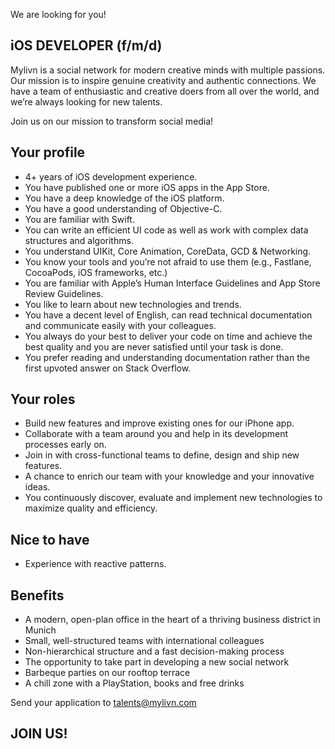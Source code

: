 We are looking for you!

## iOS DEVELOPER (f/m/d)

Mylivn is a social network for modern creative minds with multiple passions. Our mission is to inspire genuine creativity and authentic connections. We have a team of enthusiastic and creative doers from all over the world, and we’re always looking for new talents.

Join us on our mission to transform social media! 

## Your profile
- 4+ years of iOS development experience.
- You have published one or more iOS apps in the App Store.
- You have a deep knowledge of the iOS platform.
- You have a good understanding of Objective-C.
- You are familiar with Swift.
- You can write an efficient UI code as well as work with complex data structures and algorithms.
- You understand UIKit, Core Animation, CoreData, GCD & Networking.
- You know your tools and you’re not afraid to use them (e.g., Fastlane, CocoaPods, iOS frameworks, etc.)
- You are familiar with Apple’s Human Interface Guidelines and App Store Review Guidelines.
- You like to learn about new technologies and trends.
- You have a decent level of English, can read technical documentation and communicate easily with your colleagues.
- You always do your best to deliver your code on time and achieve the best quality and you are never satisfied until your task is done.
- You prefer reading and understanding documentation rather than the first upvoted answer on Stack Overflow.

## Your roles
- Build new features and improve existing ones for our iPhone app.
- Collaborate with a team around you and help in its development processes early on.
- Join in with cross-functional teams to define, design and ship new features.
- A chance to enrich our team with your knowledge and your innovative ideas.
- You continuously discover, evaluate and implement new technologies to maximize quality and efficiency.

## Nice to have
- Experience with reactive patterns.

## Benefits
- A modern, open-plan office in the heart of a thriving business district in Munich 
- Small, well-structured teams with international colleagues 
- Non-hierarchical structure and a fast decision-making process 
- The opportunity to take part in developing a new social network 
- Barbeque parties on our rooftop terrace 
- A chill zone with a PlayStation, books and free drinks

Send your application to talents@mylivn.com

## JOIN US!

